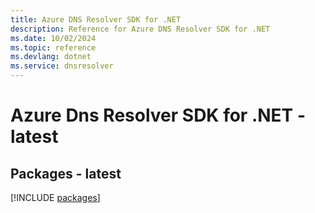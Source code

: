 ```yaml
---
title: Azure DNS Resolver SDK for .NET
description: Reference for Azure DNS Resolver SDK for .NET
ms.date: 10/02/2024
ms.topic: reference
ms.devlang: dotnet
ms.service: dnsresolver
---
```

# Azure Dns Resolver SDK for .NET - latest
## Packages - latest
[!INCLUDE [packages](dns-resolver-index.md)]